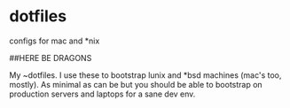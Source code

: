 dotfiles
=========
configs for mac and *nix


##HERE BE DRAGONS

My ~dotfiles. I use these to bootstrap lunix and *bsd machines (mac's too, mostly).
As minimal as can be but you should be able to bootstrap on production servers and laptops for a sane dev env.
